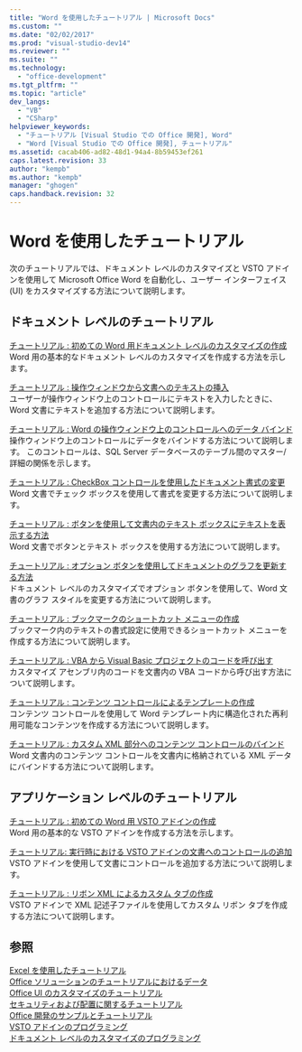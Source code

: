 ```yaml
---
title: "Word を使用したチュートリアル | Microsoft Docs"
ms.custom: ""
ms.date: "02/02/2017"
ms.prod: "visual-studio-dev14"
ms.reviewer: ""
ms.suite: ""
ms.technology: 
  - "office-development"
ms.tgt_pltfrm: ""
ms.topic: "article"
dev_langs: 
  - "VB"
  - "CSharp"
helpviewer_keywords: 
  - "チュートリアル [Visual Studio での Office 開発], Word"
  - "Word [Visual Studio での Office 開発], チュートリアル"
ms.assetid: cacab406-ad82-48d1-94a4-8b59453ef261
caps.latest.revision: 33
author: "kempb"
ms.author: "kempb"
manager: "ghogen"
caps.handback.revision: 32
---
```

# Word を使用したチュートリアル
  次のチュートリアルでは、ドキュメント レベルのカスタマイズと VSTO アドインを使用して Microsoft Office Word を自動化し、ユーザー インターフェイス \(UI\) をカスタマイズする方法について説明します。  
  
## ドキュメント レベルのチュートリアル  
 [チュートリアル : 初めての Word 用ドキュメント レベルのカスタマイズの作成](../vsto/walkthrough-creating-your-first-document-level-customization-for-word.md)  
 Word 用の基本的なドキュメント レベルのカスタマイズを作成する方法を示します。  
  
 [チュートリアル : 操作ウィンドウから文書へのテキストの挿入](../vsto/walkthrough-inserting-text-into-a-document-from-an-actions-pane.md)  
 ユーザーが操作ウィンドウ上のコントロールにテキストを入力したときに、Word 文書にテキストを追加する方法について説明します。  
  
 [チュートリアル : Word の操作ウィンドウ上のコントロールへのデータ バインド](../vsto/walkthrough-binding-data-to-controls-on-a-word-actions-pane.md)  
 操作ウィンドウ上のコントロールにデータをバインドする方法について説明します。  このコントロールは、SQL Server データベースのテーブル間のマスター\/詳細の関係を示します。  
  
 [チュートリアル : CheckBox コントロールを使用したドキュメント書式の変更](../vsto/walkthrough-changing-document-formatting-using-checkbox-controls.md)  
 Word 文書でチェック ボックスを使用して書式を変更する方法について説明します。  
  
 [チュートリアル : ボタンを使用して文書内のテキスト ボックスにテキストを表示する方法](../vsto/walkthrough-displaying-text-in-a-text-box-in-a-document-using-a-button.md)  
 Word 文書でボタンとテキスト ボックスを使用する方法について説明します。  
  
 [チュートリアル : オプション ボタンを使用してドキュメントのグラフを更新する方法](../vsto/walkthrough-updating-a-chart-in-a-document-using-radio-buttons.md)  
 ドキュメント レベルのカスタマイズでオプション ボタンを使用して、Word 文書のグラフ スタイルを変更する方法について説明します。  
  
 [チュートリアル : ブックマークのショートカット メニューの作成](../vsto/walkthrough-creating-shortcut-menus-for-bookmarks.md)  
 ブックマーク内のテキストの書式設定に使用できるショートカット メニューを作成する方法について説明します。  
  
 [チュートリアル : VBA から Visual Basic プロジェクトのコードを呼び出す](../vsto/walkthrough-calling-code-from-vba-in-a-visual-basic-project.md)  
 カスタマイズ アセンブリ内のコードを文書内の VBA コードから呼び出す方法について説明します。  
  
 [チュートリアル : コンテンツ コントロールによるテンプレートの作成](../vsto/walkthrough-creating-a-template-by-using-content-controls.md)  
 コンテンツ コントロールを使用して Word テンプレート内に構造化された再利用可能なコンテンツを作成する方法について説明します。  
  
 [チュートリアル : カスタム XML 部分へのコンテンツ コントロールのバインド](../vsto/walkthrough-binding-content-controls-to-custom-xml-parts.md)  
 Word 文書内のコンテンツ コントロールを文書内に格納されている XML データにバインドする方法について説明します。  
  
## アプリケーション レベルのチュートリアル  
 [チュートリアル : 初めての Word 用 VSTO アドインの作成](../vsto/walkthrough-creating-your-first-vsto-add-in-for-word.md)  
 Word 用の基本的な VSTO アドインを作成する方法を示します。  
  
 [チュートリアル: 実行時における VSTO アドインの文書へのコントロールの追加](../vsto/walkthrough-adding-controls-to-a-document-at-run-time-in-a-vsto-add-in.md)  
 VSTO アドインを使用して文書にコントロールを追加する方法について説明します。  
  
 [チュートリアル : リボン XML によるカスタム タブの作成](../vsto/walkthrough-creating-a-custom-tab-by-using-ribbon-xml.md)  
 VSTO アドインで XML 記述子ファイルを使用してカスタム リボン タブを作成する方法について説明します。  
  
## 参照  
 [Excel を使用したチュートリアル](../vsto/walkthroughs-using-excel.md)   
 [Office ソリューションのチュートリアルにおけるデータ](../vsto/data-in-office-solutions-walkthroughs.md)   
 [Office UI のカスタマイズのチュートリアル](../vsto/office-ui-customization-walkthroughs.md)   
 [セキュリティおよび配置に関するチュートリアル](../vsto/security-and-deployment-walkthroughs.md)   
 [Office 開発のサンプルとチュートリアル](../vsto/office-development-samples-and-walkthroughs.md)   
 [VSTO アドインのプログラミング](../vsto/programming-vsto-add-ins.md)   
 [ドキュメント レベルのカスタマイズのプログラミング](../vsto/programming-document-level-customizations.md)  
  
  